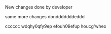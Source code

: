 New changes done by developer

some more changes dondddddddeddd


cccccc
wdqhy0qfy9ep
efouh09efup
houcg'wheo
